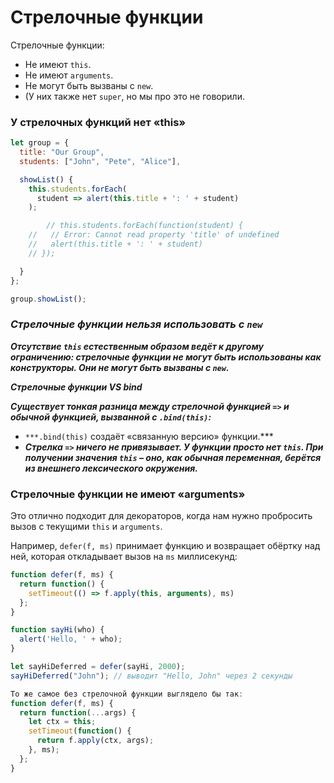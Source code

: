 # Стрелочные функции

Стрелочные функции:

- Не имеют `this`.
- Не имеют `arguments`.
- Не могут быть вызваны с `new`.
- (У них также нет `super`, но мы про это не говорили.

### **У стрелочных функций нет «this»**

```jsx
let group = {
  title: "Our Group",
  students: ["John", "Pete", "Alice"],

  showList() {
    this.students.forEach(
      student => alert(this.title + ': ' + student)
    );

		// this.students.forEach(function(student) {
    //   // Error: Cannot read property 'title' of undefined
    //   alert(this.title + ': ' + student)
    // });

  }
};

group.showList();
```

### ***Стрелочные функции нельзя использовать с `new`***

***Отсутствие `this` естественным образом ведёт к другому ограничению: стрелочные функции не могут быть использованы как конструкторы. Они не могут быть вызваны с `new`.***

***Стрелочные функции VS bind***

***Существует тонкая разница между стрелочной функцией `=>` и обычной функцией, вызванной с `.bind(this)`:***

- `***.bind(this)` создаёт «связанную версию» функции.***
- ***Стрелка `=>` ничего не привязывает. У функции просто нет `this`. При получении значения `this` – оно, как обычная переменная, берётся из внешнего лексического окружения.***

### **Стрелочные функции не имеют «arguments»**

Это отлично подходит для декораторов, когда нам нужно пробросить вызов с текущими `this` и `arguments`.

Например, `defer(f, ms)` принимает функцию и возвращает обёртку над ней, которая откладывает вызов на `ms` миллисекунд:

```jsx
function defer(f, ms) {
  return function() {
    setTimeout(() => f.apply(this, arguments), ms)
  };
}

function sayHi(who) {
  alert('Hello, ' + who);
}

let sayHiDeferred = defer(sayHi, 2000);
sayHiDeferred("John"); // выводит "Hello, John" через 2 секунды

То же самое без стрелочной функции выглядело бы так:
function defer(f, ms) {
  return function(...args) {
    let ctx = this;
    setTimeout(function() {
      return f.apply(ctx, args);
    }, ms);
  };
}
```